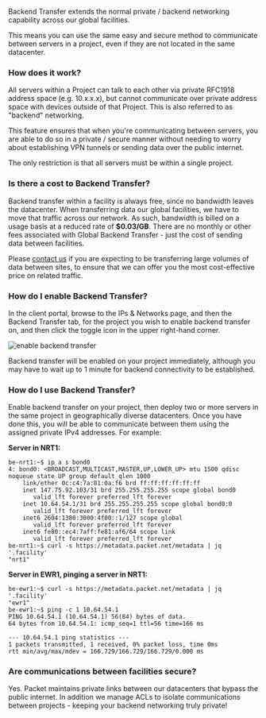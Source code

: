 <!-- <meta>
{
    "title":"Backend Transfer",
    "description":"Setting Up & Using Backend Transfer on Packet",
    "tag":["Backend Transfer", "Private Network"],
    "seo-title": "Backend Transfer - Packet Developer Docs",
    "seo-description": "Setting Up & Using Backend Transfer on Packet",
    "og-title": "Backend Transfer",
    "og-description": "Setting Up & Using Backend Transfer on Packet"
}
</meta> -->

Backend Transfer extends the normal private / backend networking capability across our global facilities.

This means you can use the same easy and secure method to communicate between servers in a project, even if they are not located in the same datacenter.

### How does it work?

All servers within a Project can talk to each other via private RFC1918 address space (e.g. 10.x.x.x), but cannot communicate over private address space with devices outside of that Project. This is also referred to as "backend" networking.

This feature ensures that when you're communicating between servers, you are able to do so in a private / secure manner without needing to worry about establishing VPN tunnels or sending data over the public internet.

The only restriction is that all servers must be within a single project.

### Is there a cost to Backend Transfer?

Backend transfer within a facility is always free, since no bandwidth leaves the datacenter. When transferring data our global facilities, we have to move that traffic across our network.  As such, bandwidth is billed on a usage basis at a reduced rate of **$0.03/GB**. There are no monthly or other fees associated with Global Backend Transfer - just the cost of sending data between facilities.

Please [contact us](mailto:support@packet.com) if you are expecting to be transferring large volumes of data between sites, to ensure that we can offer you the most cost-effective price on related traffic.

### How do I enable Backend Transfer?

In the client portal, browse to the IPs & Networks page, and then the Backend Transfer tab, for the project you wish to enable backend transfer on, and then click the toggle icon in the upper right-hand corner.

![enable backend transfer](/images/backend-transfer/Enable-Backend-Transfer.png)

Backend transfer will be enabled on your project immediately, although you may have to wait up to 1 minute for backend connectivity to be established.

### How do I use Backend Transfer?

Enable backend transfer on your project, then deploy two or more servers in the same project in geographically diverse datacenters.  Once you have done this, you will be able to communicate between them using the assigned private IPv4 addresses. For example:

**Server in NRT1:**

```
be-nrt1:~$ ip a s bond0
4: bond0: <BROADCAST,MULTICAST,MASTER,UP,LOWER_UP> mtu 1500 qdisc noqueue state UP group default qlen 1000
    link/ether 0c:c4:7a:81:0a:f6 brd ff:ff:ff:ff:ff:ff
    inet 147.75.92.103/31 brd 255.255.255.255 scope global bond0
       valid_lft forever preferred_lft forever
    inet 10.64.54.1/31 brd 255.255.255.255 scope global bond0:0
       valid_lft forever preferred_lft forever
    inet6 2604:1380:3000:4f00::1/127 scope global
       valid_lft forever preferred_lft forever
    inet6 fe80::ec4:7aff:fe81:af6/64 scope link
       valid_lft forever preferred_lft forever
be-nrt1:~$ curl -s https://metadata.packet.net/metadata | jq '.facility'
"nrt1"
```

**Server in EWR1, pinging a server in NRT1:**

```
be-ewr1:~$ curl -s https://metadata.packet.net/metadata | jq '.facility'
"ewr1"
be-ewr1:~$ ping -c 1 10.64.54.1
PING 10.64.54.1 (10.64.54.1) 56(84) bytes of data.
64 bytes from 10.64.54.1: icmp_seq=1 ttl=56 time=166 ms

--- 10.64.54.1 ping statistics ---
1 packets transmitted, 1 received, 0% packet loss, time 0ms
rtt min/avg/max/mdev = 166.729/166.729/166.729/0.000 ms
```

### Are communications between facilities secure?

Yes. Packet maintains private links between our datacenters that bypass the public internet. In addition we manage ACLs to isolate communications between projects - keeping your backend networking truly private!
